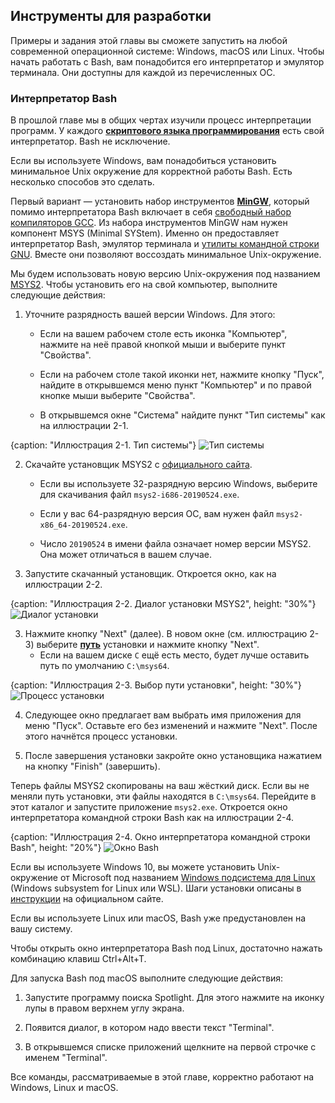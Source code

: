 ## Инструменты для разработки

Примеры и задания этой главы вы сможете запустить на любой современной операционной системе: Windows, macOS или Linux. Чтобы начать работать с Bash, вам понадобится его интерпретатор и эмулятор терминала. Они доступны для каждой из перечисленных ОС.

### Интерпретатор Bash

В прошлой главе мы в общих чертах изучили процесс интерпретации программ. У каждого [**скриптового языка программирования**](https://ru.wikipedia.org/wiki/Сценарный_язык) есть свой интерпретатор. Bash не исключение.

Если вы используете Windows, вам понадобиться установить минимальное Unix окружение для корректной работы Bash. Есть несколько способов это сделать.

Первый вариант — установить набор инструментов [**MinGW**](https://ru.wikipedia.org/wiki/MinGW#Компоненты_MinGW), который помимо интерпретатора Bash включает в себя [свободный набор компиляторов GCC](https://ru.wikipedia.org/wiki/GNU_Compiler_Collection). Из набора инструментов MinGW нам нужен компонент MSYS (Minimal SYStem). Именно он предоставляет интерпретатор Bash, эмулятор терминала и [утилиты командной строки GNU](https://ru.wikipedia.org/wiki/GNU_Coreutils). Вместе они позволяют воссоздать минимальное Unix-окружение.

Мы будем использовать новую версию Unix-окружения под названием [MSYS2](https://www.msys2.org). Чтобы установить его на свой компьютер, выполните следующие действия:

1. Уточните разрядность вашей версии Windows. Для этого:
   * Если на вашем рабочем столе есть иконка "Компьютер", нажмите на неё правой кнопкой мыши и выберите пункт "Свойства".

   * Если на рабочем столе такой иконки нет, нажмите кнопку "Пуск", найдите в открывшемся меню пункт "Компьютер" и по правой кнопке мыши выберите "Свойства". 

   * В открывшемся окне "Система" найдите пункт "Тип системы" как на иллюстрации 2-1.

{caption: "Иллюстрация 2-1. Тип системы"}
![Тип системы](images/BashShell/windows-system-type.png)

2. Скачайте установщик MSYS2 с [официального сайта](https://www.msys2.org).
   * Если вы используете 32-разрядную версию Windows, выберите для скачивания файл `msys2-i686-20190524.exe`. 

   * Если у вас 64-разрядную версия ОС, вам нужен файл `msys2-x86_64-20190524.exe`.

   * Число `20190524` в имени файла означает номер версии MSYS2. Она может отличаться в вашем случае.

3. Запустите скачанный установщик. Откроется окно, как на иллюстрации 2-2.

{caption: "Иллюстрация 2-2. Диалог установки MSYS2", height: "30%"}
![Диалог установки](images/BashShell/msys2-install.png)

3. Нажмите кнопку "Next" (далее). В новом окне (см. иллюстрацию 2-3) выберите [**путь**](https://ru.wikipedia.org/wiki/Путь_к_файлу) установки и нажмите кнопку "Next".
   * Если на вашем диске `C` ещё есть место, будет лучше оставить путь по умолчанию `C:\msys64`.

{caption: "Иллюстрация 2-3. Выбор пути установки", height: "30%"}
![Процесс установки](images/BashShell/msys2-path.png)

4. Следующее окно предлагает вам выбрать имя приложения для меню "Пуск". Оставьте его без изменений и нажмите "Next". После этого начнётся процесс установки.

5. После завершения установки закройте окно установщика нажатием на кнопку "Finish" (завершить).

Теперь файлы MSYS2 скопированы на ваш жёсткий диск. Если вы не меняли путь установки, эти файлы находятся в `C:\msys64`. Перейдите в этот каталог и запустите приложение `msys2.exe`. Откроется окно интерпретатора командной строки Bash как на иллюстрации 2-4.

{caption: "Иллюстрация 2-4. Окно интерпретатора командной строки Bash", height: "20%"}
![Окно Bash](images/BashShell/bash-window.png)

Если вы используете Windows 10, вы можете установить Unix-окружение от Microsoft под названием [Windows подсистема для Linux](https://ru.wikipedia.org/wiki/Windows_Subsystem_for_Linux) (Windows subsystem for Linux или WSL). Шаги установки описаны в [инструкции](https://docs.microsoft.com/ru-ru/windows/wsl/install-win10) на официальном сайте.

Если вы используете Linux или macOS, Bash уже предустановлен на вашу систему.

Чтобы открыть окно интерпретатора Bash под Linux, достаточно нажать комбинацию клавиш Ctrl+Alt+T.

Для запуска Bash под macOS выполните следующие действия:

1. Запустите программу поиска Spotlight. Для этого нажмите на иконку лупы в правом верхнем углу экрана.

2. Появится диалог, в котором надо ввести текст "Terminal".

3. В открывшемся списке приложений щелкните на первой строчке с именем "Terminal".

Все команды, рассматриваемые в этой главе, корректно работают на Windows, Linux и macOS.
